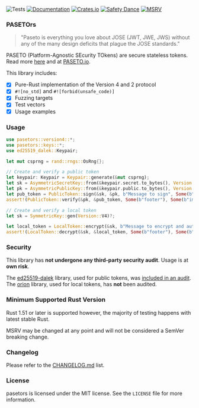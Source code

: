 ![Tests](https://github.com/brycx/pasetors/workflows/Tests/badge.svg) [![Documentation](https://docs.rs/pasetors/badge.svg)](https://docs.rs/pasetors/) [![Crates.io](https://img.shields.io/crates/v/pasetors.svg)](https://crates.io/crates/pasetors) [![Safety Dance](https://img.shields.io/badge/unsafe-forbidden-success.svg)](https://github.com/rust-secure-code/safety-dance/) [![MSRV](https://img.shields.io/badge/MSRV-1.51-informational.svg)](https://img.shields.io/badge/MSRV-1.51-informational)

### PASETOrs

> "Paseto is everything you love about JOSE (JWT, JWE, JWS) without any of the many design deficits that plague the JOSE standards."

PASETO (Platform-Agnostic SEcurity TOkens) are secure stateless tokens. Read more [here](https://github.com/paragonie/paseto) and at [PASETO.io](https://paseto.io/).

This library includes:
- [x] Pure-Rust implementation of the Version 4 and 2 protocol
- [x] `#![no_std]` and `#![forbid(unsafe_code)]`
- [x] Fuzzing targets
- [x] Test vectors
- [x] Usage examples

### Usage
```rust
use pasetors::version4::*;
use pasetors::keys::*;
use ed25519_dalek::Keypair;

let mut csprng = rand::rngs::OsRng{};

// Create and verify a public token
let keypair: Keypair = Keypair::generate(&mut csprng);
let sk = AsymmetricSecretKey::from(&keypair.secret.to_bytes(), Version::V4)?;
let pk = AsymmetricPublicKey::from(&keypair.public.to_bytes(), Version::V4)?;
let pub_token = PublicToken::sign(&sk, &pk, b"Message to sign", Some(b"footer"), Some(b"implicit assertion"))?;
assert!(PublicToken::verify(&pk, &pub_token, Some(b"footer"), Some(b"implicit assertion")).is_ok());

// Create and verify a local token
let sk = SymmetricKey::gen(Version::V4)?;

let local_token = LocalToken::encrypt(&sk, b"Message to encrypt and authenticate", Some(b"footer"), Some(b"implicit assertion"))?;
assert!(LocalToken::decrypt(&sk, &local_token, Some(b"footer"), Some(b"implicit assertion")).is_ok());
```

### Security

This library has **not undergone any third-party security audit**. Usage is at **own risk**. 


The [ed25519-dalek](https://github.com/dalek-cryptography/ed25519-dalek) library, used for public tokens, was [included in an audit](https://blog.quarkslab.com/security-audit-of-dalek-libraries.html). The [orion](https://github.com/brycx/orion) library, used for local tokens, has **not** been audited.

### Minimum Supported Rust Version
Rust 1.51 or later is supported however, the majority of testing happens with latest stable Rust.

MSRV may be changed at any point and will not be considered a SemVer breaking change.

### Changelog
Please refer to the [CHANGELOG.md](https://github.com/brycx/pasetors/blob/master/CHANGELOG.md) list.

### License
pasetors is licensed under the MIT license. See the `LICENSE` file for more information.